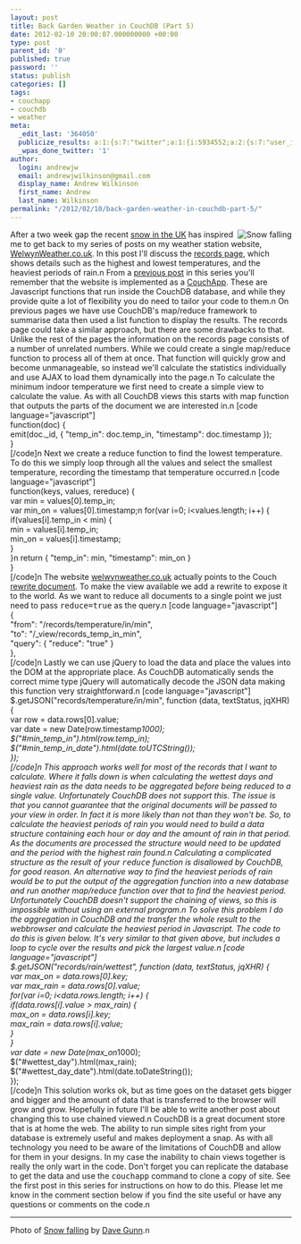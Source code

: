 ```yaml
---
layout: post
title: Back Garden Weather in CouchDB (Part 5)
date: 2012-02-10 20:00:07.000000000 +00:00
type: post
parent_id: '0'
published: true
password: ''
status: publish
categories: []
tags:
- couchapp
- couchdb
- weather
meta:
  _edit_last: '364050'
  publicize_results: a:1:{s:7:"twitter";a:1:{i:5934552;a:2:{s:7:"user_id";s:10:"andrew_j_w";s:7:"post_id";s:18:"168061810912661504";}}}
  _wpas_done_twitter: '1'
author:
  login: andrewjw
  email: andrewjwilkinson@gmail.com
  display_name: Andrew Wilkinson
  first_name: Andrew
  last_name: Wilkinson
permalink: "/2012/02/10/back-garden-weather-in-couchdb-part-5/"
---
```

<a href="http://www.flickr.com/photos/shelley_dave/6818597069/"><img style="float:right;border:0;" src="{{ site.baseurl }}/assets/6818597069_82ed80974b_m.jpg" alt="Snow falling" /></a>After a two week gap the recent <a href="http://www.bbc.co.uk/news/uk-16899453">snow in the UK</a> has inspired me to get back to my series of posts on my weather station website, <a href="http://www.welwynweather.co.uk">WelwynWeather.co.uk</a>. In this post I'll discuss the <a href="http://www.welwynweather.co.uk/records">records page</a>, which shows details such as the highest and lowest temperatures, and the heaviest periods of rain.n
From a <a href="http://andrewwilkinson.wordpress.com/2012/01/12/back-garden-weather-in-couchdb-part-3/">previous post</a> in this series you'll remember that the website is implemented as a <a href="http://couchapp.org/">CouchApp</a>. These are Javascript functions that run inside the CouchDB database, and while they provide quite a lot of flexibility you do need to tailor your code to them.n
On previous pages we have use CouchDB's map/reduce framework to summarise data then used a list function to display the results. The records page could take a similar approach, but there are some drawbacks to that. Unlike the rest of the pages the information on the records page consists of a number of unrelated numbers. While we could create a single map/reduce function to process all of them at once. That function will quickly grow and become unmanageable, so instead we'll calculate the statistics individually and use AJAX to load them dynamically into the page.n
To calculate the minimum indoor temperature we first need to create a simple view to calculate the value. As with all CouchDB views this starts with map function that outputs the parts of the document we are interested in.n
[code language="javascript"]<br />
function(doc) {<br />
    emit(doc._id, { &quot;temp_in&quot;: doc.temp_in, &quot;timestamp&quot;: doc.timestamp });<br />
}<br />
[/code]n
Next we create a reduce function to find the lowest temperature. To do this we simply loop through all the values and select the smallest temperature, recording the timestamp that temperature occurred.n
[code language="javascript"]<br />
function(keys, values, rereduce) {<br />
    var min = values[0].temp_in;<br />
    var min_on = values[0].timestamp;n
    for(var i=0; i&lt;values.length; i++) {<br />
        if(values[i].temp_in &lt; min) {<br />
            min = values[i].temp_in;<br />
            min_on = values[i].timestamp;<br />
        }<br />
    }n
    return { &quot;temp_in&quot;: min, &quot;timestamp&quot;: min_on }<br />
}<br />
[/code]n
The website <a href="http://www.welwynweather.co.uk">welwynweather.co.uk</a> actually points to the Couch <a href="http://wiki.apache.org/couchdb/Rewriting_urls">rewrite document</a>. To make the view available we add a rewrite to expose it to the world. As we want to reduce all documents to a single point we just need to pass <tt>reduce=true</tt> as the query.n
[code language="javascript"]<br />
{<br />
    &quot;from&quot;: &quot;/records/temperature/in/min&quot;,<br />
    &quot;to&quot;: &quot;/_view/records_temp_in_min&quot;,<br />
    &quot;query&quot;: { &quot;reduce&quot;: &quot;true&quot; }<br />
},<br />
[/code]n
Lastly we can use jQuery to load the data and place the values into the DOM at the appropriate place. As CouchDB automatically sends the correct mime type jQuery will automatically decode the JSON data making this function very straightforward.n
[code language="javascript"]<br />
$.getJSON(&quot;records/temperature/in/min&quot;, function (data, textStatus, jqXHR) {<br />
    var row = data.rows[0].value;<br />
    var date = new Date(row.timestamp*1000);<br />
    $(&quot;#min_temp_in&quot;).html(row.temp_in);<br />
    $(&quot;#min_temp_in_date&quot;).html(date.toUTCString());<br />
  });<br />
[/code]n
This approach works well for most of the records that I want to calculate. Where it falls down is when calculating the wettest days and heaviest rain as the data needs to be aggregated before being reduced to a single value. Unfortunately CouchDB does not support this. The issue is that you cannot guarantee that the original documents will be passed to your view in order. In fact it is more likely than not than they won't be. So, to calculate the heaviest periods of rain you would need to build a data structure containing each hour or day and the amount of rain in that period. As the documents are processed the structure would need to be updated and the period with the highest rain found.n
Calculating a complicated structure as the result of your <tt>reduce</tt> function is disallowed by CouchDB, for good reason. An alternative way to find the heaviest periods of rain would be to put the output of the aggregation function into a new database and run another map/reduce function over that to find the heaviest period. Unfortunately CouchDB doesn't support the chaining of views, so this is impossible without using an external program.n
To solve this problem I do the aggregation in CouchDB and the transfer the whole result to the webbrowser and calculate the heaviest period in Javascript. The code to do this is given below. It's very similar to that given above, but includes a loop to cycle over the results and pick the largest value.n
[code language="javascript"]<br />
$.getJSON(&quot;records/rain/wettest&quot;, function (data, textStatus, jqXHR) {<br />
        var max_on = data.rows[0].key;<br />
        var max_rain = data.rows[0].value;<br />
        for(var i=0; i&lt;data.rows.length; i++) {<br />
            if(data.rows[i].value &gt; max_rain) {<br />
                max_on = data.rows[i].key;<br />
                max_rain = data.rows[i].value;<br />
            }<br />
        }<br />
        var date = new Date(max_on*1000);<br />
    $(&quot;#wettest_day&quot;).html(max_rain);<br />
        $(&quot;#wettest_day_date&quot;).html(date.toDateString());<br />
    });<br />
[/code]n
This solution works ok, but as time goes on the dataset gets bigger and bigger and the amount of data that is transferred to the browser will grow and grow. Hopefully in future I'll be able to write another post about changing this to use chained viewed.n
CouchDB is a great document store that is at home the web. The ability to run simple sites right from your database is extremely useful and makes deployment a snap. As with all technology you need to be aware of the limitations of CouchDB and allow for them in your designs. In my case the inability to chain views together is really the only wart in the code. Don't forget you can replicate the database to get the data and use the <tt>couchapp</tt> command to clone a copy of site. See the first post in this series for instructions on how to do this. Please let me know in the comment section below if you find the site useful or have any questions or comments on the code.n
<hr />
Photo of <a href="http://www.flickr.com/photos/shelley_dave/6818597069/">Snow falling</a> by <a href="http://www.flickr.com/photos/shelley_dave/">Dave Gunn</a>.n
